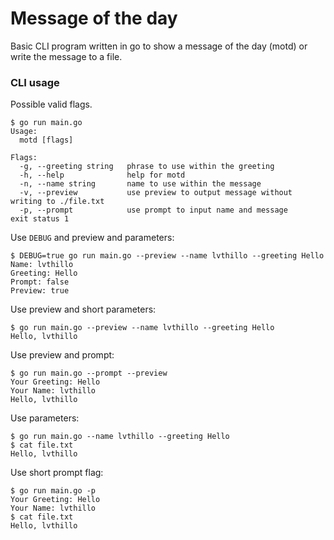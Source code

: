 # Message of the day
Basic CLI program written in go to show a message of the day (motd) or write the message to a file. 

### CLI usage
Possible valid flags.
```
$ go run main.go
Usage:
  motd [flags]

Flags:
  -g, --greeting string   phrase to use within the greeting
  -h, --help              help for motd
  -n, --name string       name to use within the message
  -v, --preview           use preview to output message without writing to ./file.txt
  -p, --prompt            use prompt to input name and message
exit status 1
```

Use `DEBUG` and preview and parameters:
```
$ DEBUG=true go run main.go --preview --name lvthillo --greeting Hello
Name: lvthillo
Greeting: Hello
Prompt: false
Preview: true
```

Use preview and short parameters:
```
$ go run main.go --preview --name lvthillo --greeting Hello 
Hello, lvthillo
```

Use preview and prompt:
```
$ go run main.go --prompt --preview
Your Greeting: Hello
Your Name: lvthillo
Hello, lvthillo
```

Use parameters:
```
$ go run main.go --name lvthillo --greeting Hello
$ cat file.txt
Hello, lvthillo
```

Use short prompt flag:
```
$ go run main.go -p
Your Greeting: Hello
Your Name: lvthillo
$ cat file.txt
Hello, lvthillo
```
